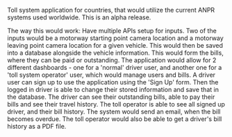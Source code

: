 Toll system application for countries, that would utilize the current ANPR systems used worldwide.
This is an alpha release.

The way this would work: Have multiple APIs setup for inputs. Two of the inputs would be a motorway starting point camera location and a motorway leaving point camera location for
a given vehicle. This would then be saved into a database alongside the vehicle information. This would form the bills, where they can be paid or outstanding.
The application would allow for 2 different dashboards - one for a 'normal' driver user, and another one for a 'toll system operator' user, which would manage users and bills.
A driver user can sign up to use the application using the 'Sign Up' form. Then the logged in driver is able to change their stored information and save that in the database.
The driver can see their outstanding bills, able to pay their bills and see their travel history. The toll operator is able to see all signed up driver, and their bill history.
The system would send an email, when the bill becomes overdue. The toll operator would also be able to get a driver's bill history as a PDF file.
